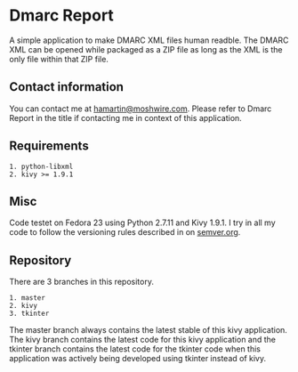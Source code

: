 # Dmarc Report

A simple application to make DMARC XML files human readble. The DMARC XML can
be opened while packaged as a ZIP file as long as the XML is the only file
within that ZIP file.

## Contact information

You can contact me at hamartin@moshwire.com. Please refer to Dmarc Report in
the title if contacting me in context of this application.

## Requirements

    1. python-libxml
    2. kivy >= 1.9.1

## Misc

Code testet on Fedora 23 using Python 2.7.11 and Kivy 1.9.1.
I try in all my code to follow the versioning rules described in on
[semver.org][01].

## Repository

There are 3 branches in this repository.

    1. master
    2. kivy
    3. tkinter

The master branch always contains the latest stable of this kivy application.
The kivy branch contains the latest code for this kivy application and the
tkinter branch contains the latest code for the tkinter code when this
application was actively being developed using tkinter instead of kivy.


[01]: http://semver.org/ "Semantic Versioning."
